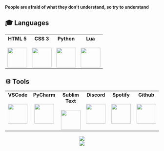 **People are afraid of what they don't understand, so try to understand**

## 🎓 Languages

<table align='center'>
    <tbody>
        <tr valign = "top">
            <td width = "25%" align = "center">
                <span>
                    <b>HTML 5</b>
                </span><br><br>
                <img height="64px" src="https://cdn.svgporn.com/logos/html-5.svg">
            </td>
            <td width = "25%" align = "center">
                <span>
                    <b>CSS 3</b>
                </span><br><br>
                <img height="64px" src="https://cdn.svgporn.com/logos/css-3.svg">
            </td>
            <td width = "25%" align = "center">
                <span>
                    <b>Python</b>
                </span><br><br>
                <img height="64px" src="https://cdn.svgporn.com/logos/python.svg">
            </td>
             <td width = "25%" align = "center">
                <span>
                    <b>Lua</b>
                </span><br><br>
                <img height="64px" src="https://cdn.svgporn.com/logos/lua.svg">
            </td>
        </tr>
    </tbody>
</table>

## ⚙️ Tools

<table>
    <tbody>
        <tr valign = "top">
            <td width = "15%" align = "center">
                <span>
                    <b>VSCode</b>
                </span><br><br>
                <img height="64px" src="https://cdn.svgporn.com/logos/visual-studio-code.svg">
            </td>
            <td width = "15%" align = "center">
                <span>
                    <b>PyCharm</b>
                </span><br><br>
                <img height="64px" src="https://cdn.svgporn.com/logos/pycharm.svg">
            </td>
            <td width = "15%" align = "center">
                <span>
                    <b>Sublim Text</b>
                </span><br><br>
                <img height="64px" src="https://damiandeluca.com.ar/wp-content/uploads/2012/08/sublime.png">
            </td>
             <td width = "15%" align = "center">
                <span>
                    <b>Discord</b>
                </span><br><br>
                <img height="64px" src="https://cdn.svgporn.com/logos/discord.svg">
            </td>
            <td width = "15%" align = "center">
                <span>
                    <b>Spotify</b>
                </span><br><br>
                <img height="64px" src="https://upload.wikimedia.org/wikipedia/commons/thumb/1/19/Spotify_logo_without_text.svg/1200px-Spotify_logo_without_text.svg.png">
            </td>
            <td width = "15%" align = "center">
                <span>
                    <b>Github</b>
                </span><br><br>
                <img height="64px" src="https://cdn.svgporn.com/logos/github-icon.svg">
            </td>
        </tr>
    </tbody>
    
</table>

<!-- <p align='center'><img src = "https://github-readme-stats.vercel.app/api?username=Slewog&show_icons=true&theme=dark"></p> -->

<p align='center'>
    <img src = "https://github-readme-stats.vercel.app/api?username=Slewog&show_icons=true&theme=dark"></br>
    <img  src = "https://github-readme-stats.vercel.app/api/top-langs/?username=Slewog&layout=compact&theme=dark">
</p>
